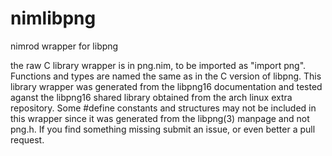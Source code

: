 nimlibpng
=========

nimrod wrapper for libpng

the raw C library wrapper is in png.nim, to be imported as "import png".
Functions and types are named the same as in the C version of libpng.
This library wrapper was generated from the libpng16 documentation and
tested aganst the libpng16 shared library obtained from the arch linux
extra repository. Some #define constants and structures may not be included
in this wrapper since it was generated from the libpng(3) manpage and not png.h.
If you find something missing submit an issue, or even better a pull request.
